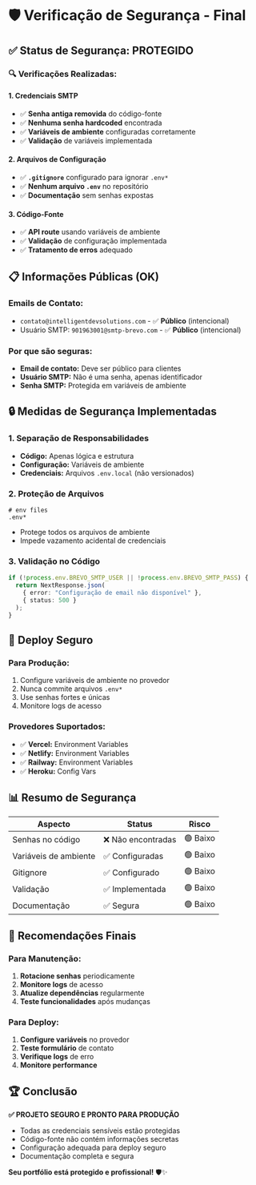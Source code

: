 # 🛡️ Verificação de Segurança - Final

## ✅ **Status de Segurança: PROTEGIDO**

### **🔍 Verificações Realizadas:**

#### **1. Credenciais SMTP**

- ✅ **Senha antiga removida** do código-fonte
- ✅ **Nenhuma senha hardcoded** encontrada
- ✅ **Variáveis de ambiente** configuradas corretamente
- ✅ **Validação** de variáveis implementada

#### **2. Arquivos de Configuração**

- ✅ **`.gitignore`** configurado para ignorar `.env*`
- ✅ **Nenhum arquivo `.env`** no repositório
- ✅ **Documentação** sem senhas expostas

#### **3. Código-Fonte**

- ✅ **API route** usando variáveis de ambiente
- ✅ **Validação** de configuração implementada
- ✅ **Tratamento de erros** adequado

## 📋 **Informações Públicas (OK)**

### **Emails de Contato:**

- `contato@intelligentdevsolutions.com` - ✅ **Público** (intencional)
- Usuário SMTP: `901963001@smtp-brevo.com` - ✅ **Público** (intencional)

### **Por que são seguras:**

- **Email de contato:** Deve ser público para clientes
- **Usuário SMTP:** Não é uma senha, apenas identificador
- **Senha SMTP:** Protegida em variáveis de ambiente

## 🔒 **Medidas de Segurança Implementadas**

### **1. Separação de Responsabilidades**

- **Código:** Apenas lógica e estrutura
- **Configuração:** Variáveis de ambiente
- **Credenciais:** Arquivos `.env.local` (não versionados)

### **2. Proteção de Arquivos**

```gitignore
# env files
.env*
```

- Protege todos os arquivos de ambiente
- Impede vazamento acidental de credenciais

### **3. Validação no Código**

```typescript
if (!process.env.BREVO_SMTP_USER || !process.env.BREVO_SMTP_PASS) {
  return NextResponse.json(
    { error: "Configuração de email não disponível" },
    { status: 500 }
  );
}
```

## 🚀 **Deploy Seguro**

### **Para Produção:**

1. Configure variáveis de ambiente no provedor
2. Nunca commite arquivos `.env*`
3. Use senhas fortes e únicas
4. Monitore logs de acesso

### **Provedores Suportados:**

- ✅ **Vercel:** Environment Variables
- ✅ **Netlify:** Environment Variables
- ✅ **Railway:** Environment Variables
- ✅ **Heroku:** Config Vars

## 📊 **Resumo de Segurança**

| Aspecto               | Status             | Risco    |
| --------------------- | ------------------ | -------- |
| Senhas no código      | ❌ Não encontradas | 🟢 Baixo |
| Variáveis de ambiente | ✅ Configuradas    | 🟢 Baixo |
| Gitignore             | ✅ Configurado     | 🟢 Baixo |
| Validação             | ✅ Implementada    | 🟢 Baixo |
| Documentação          | ✅ Segura          | 🟢 Baixo |

## 🎯 **Recomendações Finais**

### **Para Manutenção:**

1. **Rotacione senhas** periodicamente
2. **Monitore logs** de acesso
3. **Atualize dependências** regularmente
4. **Teste funcionalidades** após mudanças

### **Para Deploy:**

1. **Configure variáveis** no provedor
2. **Teste formulário** de contato
3. **Verifique logs** de erro
4. **Monitore performance**

## 🏆 **Conclusão**

**✅ PROJETO SEGURO E PRONTO PARA PRODUÇÃO**

- Todas as credenciais sensíveis estão protegidas
- Código-fonte não contém informações secretas
- Configuração adequada para deploy seguro
- Documentação completa e segura

**Seu portfólio está protegido e profissional!** 🛡️✨
